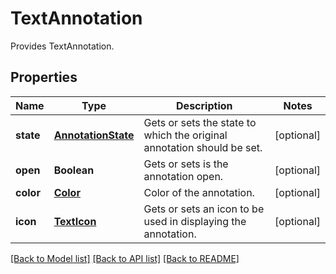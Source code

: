 
# TextAnnotation
Provides TextAnnotation.

## Properties
Name | Type | Description | Notes
------------ | ------------- | ------------- | -------------
**state** | [**AnnotationState**](AnnotationState.md) | Gets or sets the state to which the original annotation should be set. |  [optional]
**open** | **Boolean** | Gets or sets is the annotation open. |  [optional]
**color** | [**Color**](Color.md) | Color of the annotation. |  [optional]
**icon** | [**TextIcon**](TextIcon.md) | Gets or sets an icon to be used in displaying the annotation. |  [optional]


[[Back to Model list]](../../README.md#documentation-for-models) [[Back to API list]](../../README.md#documentation-for-api-endpoints) [[Back to README]](../../README.md)


